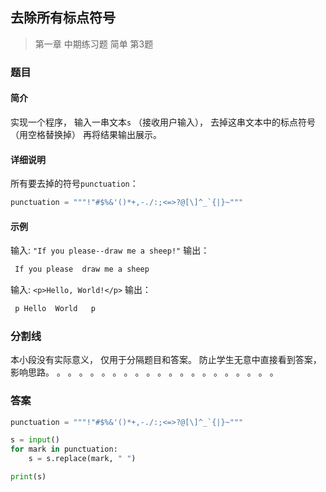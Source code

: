 ## 去除所有标点符号
> 第一章 中期练习题 简单 第3题

### 题目
#### 简介
实现一个程序，
输入一串文本`s` （接收用户输入），
去掉这串文本中的标点符号（用空格替换掉）
再将结果输出展示。

#### 详细说明
所有要去掉的符号`punctuation`：
```python
punctuation = """!"#$%&'()*+,-./:;<=>?@[\]^_`{|}~"""
```

#### 示例
输入: `"If you please--draw me a sheep!"`
输出：
```txt
 If you please  draw me a sheep  
```

输入: `<p>Hello, World!</p>`
输出：
```txt
 p Hello  World   p
```

### 分割线
本小段没有实际意义，
仅用于分隔题目和答案。
防止学生无意中直接看到答案，
影响思路。
。
。
。
。
。
。
。
。
。
。
。
。
。
。
。
。
。
。
。
。

### 答案
```python
punctuation = """!"#$%&'()*+,-./:;<=>?@[\]^_`{|}~"""

s = input()
for mark in punctuation:
    s = s.replace(mark, " ")

print(s)
```
